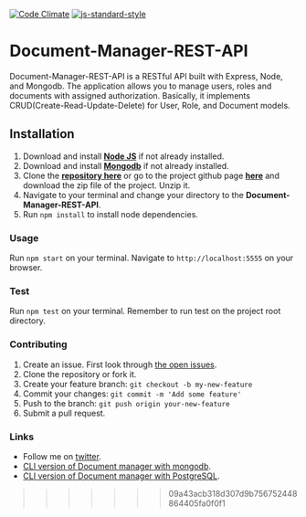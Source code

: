 [![Code Climate](https://codeclimate.com/repos/56713dac42795072ee00011e/badges/f59b3386d66cdde21c2b/gpa.svg)](https://codeclimate.com/repos/56713dac42795072ee00011e/feed)
[![js-standard-style](https://img.shields.io/badge/code%20style-standard-brightgreen.svg)](http://standardjs.com/)
# Document-Manager-REST-API

Document-Manager-REST-API is a  RESTful API built with Express, Node, and Mongodb. The application allows you to manage users, roles and documents with assigned authorization. Basically, it implements CRUD(Create-Read-Update-Delete) for User, Role, and Document models.

## Installation

1. Download and install [**Node JS**](https://nodejs.org/en/) if not already installed.
2. Download and install [**Mongodb**](https://www.mongodb.org/downloads/) if not already installed.
3. Clone the [**repository here**](hhttps://github.com/andela-rekemezie/Document-Manager-REST-API.git) or go to the project github page [**here**](https://github.com/andela-rekemezie/Document-Manager-REST-API) and download the zip file of the project. Unzip it.
4. Navigate to your terminal and change your directory to the **Document-Manager-REST-API**.
5. Run `npm install` to install node dependencies.

### Usage
Run `npm start` on your terminal.
Navigate to `http://localhost:5555` on your browser.

### Test
Run `npm test` on your terminal. Remember to  run test on the project root directory.

### Contributing
1. Create an issue. First look through [the open issues](https://github.com/andela-rekemezie/Document-Manager-REST-API/issues).
2. Clone the repository or fork it.
3. Create your feature branch: `git checkout -b my-new-feature`
5. Commit your changes: `git commit -m 'Add some feature'`
4. Push to the branch: `git push origin your-new-feature`
5. Submit a pull request.

###  Links
* Follow me on [twitter](https://twitter.com/EkemezieRowland).
* [CLI version of Document manager with mongodb](https://github.com/andela-rekemezie/DMS-Mongoose).
* [CLI version of Document manager with PostgreSQL](https://github.com/andela-rekemezie/DMS-Sequelize).
>>>>>>> 09a43acb318d307d9b756752448864405fa0f0f1
